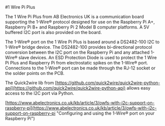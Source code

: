 <!--
---
name: 1 Wire Pi Plus
class: board
type: com
formfactor: HAT
image: 'ab-1-wire-pi-plus.png'
manufacturer: AB Electronics
description: 1-Wire to I2C host interface
url: https://www.abelectronics.co.uk/p/60/1-Wire-Pi-Plus
github: https://github.com/abelectronicsuk
buy: https://www.abelectronics.co.uk/p/60/1-Wire-Pi-Plus
pincount: 40
eeprom: no
power: 3v3,5v
pin:
  '3':
    mode: i2c
  '5':
    mode: i2c
i2c:
  '0x18':
    name: DS2482
    device: DS2482-100
-->
#1 Wire Pi Plus

The 1 Wire Pi Plus from AB Electronics UK is a communication board supporting the 1-Wire® protocol designed for use on the Raspberry Pi A+, Raspberry Pi B+ and Raspberry Pi 2 Model B computer platforms.  A 5V buffered I2C port is also provided on the board. 

The 1-Wire® port on the 1 Wire Pi Plus is based around a DS2482-100 I2C to 1-Wire® bridge device.  The DS2482-100 provides bi-directional protocol conversion between the I2C port on the Raspberry Pi and any attached 1-Wire® slave devices.  An ESD Protection Diode is used to protect the 1 Wire Pi Plus and Raspberry Pi from electrostatic spikes on the 1-Wire® port.  Connections to the 1-Wire® port can be made through the RJ-12 socket or the solder points on the PCB.

The Quick2wire lib from [https://github.com/quick2wire/quick2wire-python-api](https://github.com/quick2wire/quick2wire-python-api) allows easy access to the I2C port via Python.

[https://www.abelectronics.co.uk/kb/article/3/owfs-with-i2c-support-on-raspberry-pi](https://www.abelectronics.co.uk/kb/article/3/owfs-with-i2c-support-on-raspberry-pi "Configuring and using the 1-Wire® port on your Raspberry Pi")